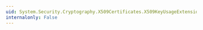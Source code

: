 ```yaml
---
uid: System.Security.Cryptography.X509Certificates.X509KeyUsageExtension.CopyFrom(System.Security.Cryptography.AsnEncodedData)
internalonly: False
---
```


